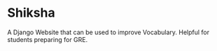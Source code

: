 # Shiksha

A Django Website that can be used to improve Vocabulary. Helpful for students preparing for GRE.
